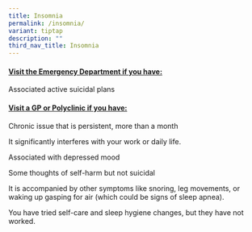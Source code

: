 ```yaml
---
title: Insomnia
permalink: /insomnia/
variant: tiptap
description: ""
third_nav_title: Insomnia
---
```

<h4><strong><u>Visit the Emergency Department if you have:</u></strong></h4>
<p>Associated active suicidal plans</p>
<p></p>
<h4><strong><u>Visit a GP or Polyclinic if you have:</u></strong></h4>
<p>Chronic issue that is persistent, more than a month</p>
<p>It significantly interferes with your work or daily life.</p>
<p>Associated with depressed mood</p>
<p>Some thoughts of self-harm but not suicidal</p>
<p>It is accompanied by other symptoms like snoring, leg movements, or waking
up gasping for air (which could be signs of sleep apnea).</p>
<p>You have tried self-care and sleep hygiene changes, but they have not
worked.</p>
<p></p>